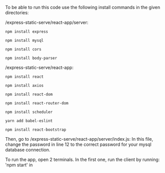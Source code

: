 To be able to run this code use the following install commands in the given directories:

/express-static-serve/react-app/server:

	npm install express

	npm install mysql

	npm install cors

	npm install body-parser

/express-static-serve/react-app:

	npm install react
	
	npm install axios
	
	npm install react-dom
	
	npm install react-router-dom
	
	npm install scheduler
	
	yarn add babel-eslint
	
	npm install react-bootstrap
	
	
Then, go to /express-static-serve/react-app/server/index.js:
	In this file, change the password in line 12 to the correct password for your mysql database connection.
	
To run the app, open 2 terminals. In the first one, run the client by running: 'npm start' in 
	

